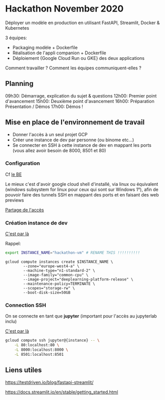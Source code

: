 # Hackathon November 2020

Déployer un modèle en production en utilisant FastAPI, Streamlit, Docker & Kubernetes

3 équipes:

- Packaging modèle + Dockerfile
- Réalisation de l'appli companion + Dockerfile
- Déploiement {Google Cloud Run ou GKE} des deux applications

Comment travailler ? 
Comment les équipes communiquent-elles ?

## Planning

09h30: Démarrage, explication du sujet & questions
12h00: Premier point d'avancement
15h00: Deuxième point d'avancement
16h00: Préparation Présentation / Démos
17h00: Démos !

## Mise en place de l'environnement de travail

- Donner l'accès à un seul projet GCP
- Créer une instance de dev par personne (ou binome etc...)
- Se connecter en SSH à cette instance de dev en mappant les ports (vous allez avoir besoin de 8000, 8501 et 80)

### Configuration

Cf [le BE](https://supaerodatascience.github.io/OBD/2_data_computation/site/exercises/4_be.html#objectives-of-this-be)

Le mieux c'est d'avoir google cloud shell d'installé, via linux ou équivalent (windows subsystem for linux pour ceux qui sont sur Windows 1°), afin de pouvoir faire des tunnels SSH en mappant des ports et en faisant des web previews

[Partage de l'accès](https://supaerodatascience.github.io/OBD/2_data_computation/site/exercises/4_be.html#1-share-access-to-projects)

### Création instance de dev

[C'est par là](https://supaerodatascience.github.io/OBD/2_data_computation/site/exercises/4_be.html#2-create-google-compute-engine-vm)

Rappel:
```bash
export INSTANCE_NAME="hackathon-vm" # RENAME THIS !!!!!!!!!!
```

```
gcloud compute instances create $INSTANCE_NAME \
        --zone="europe-west4-a" \
        --machine-type="n1-standard-2" \
        --image-family="common-cpu" \
        --image-project="deeplearning-platform-release" \
        --maintenance-policy=TERMINATE \
        --scopes="storage-rw" \
        --boot-disk-size=50GB
```

### Connection SSH

On se connecte en tant que **jupyter** (important pour l'accès au jupyterlab inclu)

[C'est par là](https://supaerodatascience.github.io/OBD/2_data_computation/site/exercises/4_be.html#3-connect-using-ssh-to-the-instance)

```bash
gcloud compute ssh jupyter@{instance} -- \
    -L 80:localhost:80 \
    -L 8000:localhost:8000 \
    -L 8501:localhost:8501
```

## Liens utiles

https://testdriven.io/blog/fastapi-streamlit/

https://docs.streamlit.io/en/stable/getting_started.html
